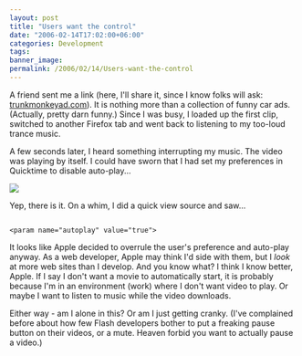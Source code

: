 ```yaml
---
layout: post
title: "Users want the control"
date: "2006-02-14T17:02:00+06:00"
categories: Development 
tags: 
banner_image: 
permalink: /2006/02/14/Users-want-the-control
---
```


A friend sent me a link (here, I'll share it, since I know folks will ask: <a href="http://www.trunkmonkeyad.com">trunkmonkeyad.com</a>). It is nothing more than a collection of funny car ads. (Actually, pretty darn funny.) Since I was busy, I loaded up the first clip, switched to another Firefox tab and went back to listening to my too-loud trance music. 

A few seconds later, I heard something interrupting my music. The video was playing by itself. I could have sworn that I had set my preferences in Quicktime to disable auto-play...

<img src="http://ray.camdenfamily.com/images/quicktimepref.jpg">

Yep, there is it. On a whim, I did a quick view source and saw...

<code>
&lt;param name="autoplay" value="true"&gt;
</code>

It looks like Apple decided to overrule the user's preference and auto-play anyway. As a web developer, Apple may think I'd side with them, but I <i>look</i> at more web sites than I develop. And you know what? I think I know better, Apple. If I say I don't want a movie to automatically start, it is probably because I'm in an environment (work) where I don't want video to play. Or maybe I want to listen to music while the video downloads. 

Either way - am I alone in this? Or am I just getting cranky. (I've complained before about how few Flash developers bother to put a freaking pause button on their videos, or a mute. Heaven forbid you want to actually pause a video.)